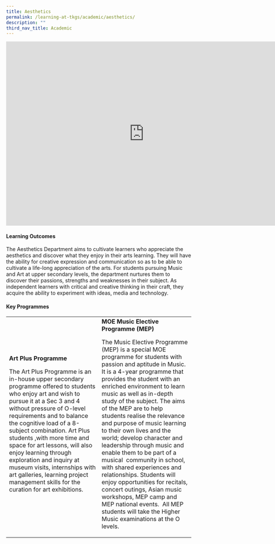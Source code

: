 ```yaml
---
title: Aesthetics
permalink: /learning-at-tkgs/academic/aesthetics/
description: ""
third_nav_title: Academic
---
```

<iframe src="https://docs.google.com/presentation/d/e/2PACX-1vRDI9RW_tfrsCcOk2Ggca58lOiETZ1bGAzO4AXmasj1xUPFuOYBmNtsxYg_0StXSQsRB8RH8AX92zsz/embed?start=false&loop=false&delayms=10000" frameborder="0" width="750" height="500" allowfullscreen="true"></iframe>

<h4><strong>Learning Outcomes</strong></h4>
<p>The Aesthetics Department aims to cultivate learners who appreciate the aesthetics and discover what they enjoy in their arts learning. They will have the ability for creative expression and communication so as to be able to cultivate a life-long appreciation of the arts. For students pursuing Music and Art at upper secondary levels, the department nurtures them to discover their passions, strengths and weaknesses in their subject. As independent learners with critical and creative thinking in their craft, they acquire the ability to experiment with ideas, media and technology.</p>
<h4><strong>Key Programmes</strong></h4>
<table style="border-collapse: collapse; width: 100%;" border="0">
<tbody>
<tr>
<td style="width: 50%;">
<strong>Art Plus Programme</strong>
<p>The Art Plus Programme is an in-house upper secondary programme offered to students who enjoy art and wish to pursue it at a Sec 3 and 4 without pressure of O-level requirements and to balance the cognitive load of a 8-subject combination. Art Plus students ,with more time and space for art lessons, will also enjoy learning through&nbsp; exploration and inquiry at museum visits, internships with art galleries, learning project management skills for the curation for art exhibitions.&nbsp;</p>
</td>
<td style="width: 50%;">
<strong>MOE Music Elective Programme (MEP)</strong>
<p>The Music Elective Programme (MEP) is a special MOE programme for students with passion and aptitude in Music. It is a 4-year programme that provides the student with an enriched environment to learn music as well as in-depth study of the subject. The aims of the MEP are to help students realise the relevance and purpose of music learning to their own lives and the world; develop character and leadership through music and enable them to be part of a musical&nbsp; community in school, with shared experiences and relationships. Students will enjoy opportunities for recitals, concert outings, Asian music workshops, MEP camp and MEP national events.&nbsp; All MEP students will take the Higher Music examinations at the O levels.</p>
</td>
</tr>
</tbody>
</table>